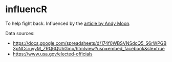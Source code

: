 # influencR

To help fight back.  Influenced by the [article by Andy Moon](https://medium.com/@andymoon/how-we-can-fight-back-c1c3605c57ad#.jch2zel09).

Data sources:

- https://docs.google.com/spreadsheets/d/174f0WBSVNSdcQ5_S6rWPGB3pNCsruyyM_ZRQ6QUhGmo/htmlview?usp=embed_facebook&sle=true
- https://www.usa.gov/elected-officials
